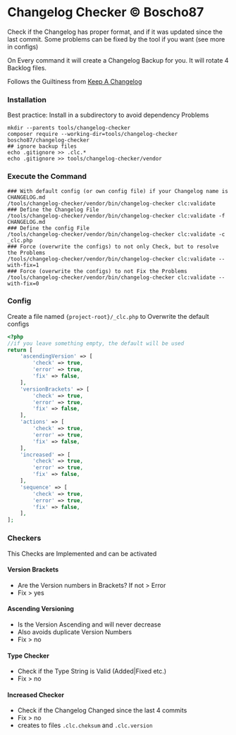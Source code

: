 # Changelog Checker &copy; Boscho87

Check if the Changelog has proper format, and if it was updated since the last commit. Some problems can be fixed by the
tool if you want (see more in configs)

On Every command it will create a Changelog Backup for you. It will rotate 4 Backlog files.

Follows the Guiltiness from [Keep A Changelog](https://keepachangelog.com/en/1.1.0/)

### Installation

Best practice: Install in a subdirectory to avoid dependency Problems

```shell
mkdir --parents tools/changelog-checker
composer require --working-dir=tools/changelog-checker boscho87/changelog-checker
## ignore backup files
echo .gitignore >> .clc.*
echo .gitignore >> tools/changelog-checker/vendor
```

### Execute the Command

```shell
### With default config (or own config file) if your Changelog name is CHANGELOG.md
/tools/changelog-checker/vendor/bin/changelog-checker clc:validate
### Define the Changelog File
/tools/changelog-checker/vendor/bin/changelog-checker clc:validate -f CHANGELOG.md
### Define the config File
/tools/changelog-checker/vendor/bin/changelog-checker clc:validate -c _clc.php
### Force (overwrite the configs) to not only Check, but to resolve the Problems
/tools/changelog-checker/vendor/bin/changelog-checker clc:validate --with-fix=1
### Force (overwrite the configs) to not Fix the Problems
/tools/changelog-checker/vendor/bin/changelog-checker clc:validate --with-fix=0
```

### Config

Create a file named `{project-root}/_clc.php` to Overwrite the default configs

```php
<?php
//if you leave something empty, the default will be used
return [
    'ascendingVersion' => [
        'check' => true,
        'error' => true,
        'fix' => false,
    ],
    'versionBrackets' => [
        'check' => true,
        'error' => true,
        'fix' => false,
    ],
    'actions' => [
        'check' => true,
        'error' => true,
        'fix' => false,
    ],
    'increased' => [
        'check' => true,
        'error' => true,
        'fix' => false,
    ],
    'sequence' => [
        'check' => true,
        'error' => true,
        'fix' => false,
    ],
];

```


### Checkers

This Checks are Implemented and can be activated

#### Version Brackets
 
- Are the Version numbers in Brackets? If not > Error
- Fix > yes

#### Ascending Versioning

- Is the Version Ascending and will never decrease
- Also avoids duplicate Version Numbers
- Fix > no

#### Type Checker

- Check if the Type String is Valid (Added|Fixed etc.)
- Fix > no

#### Increased Checker

- Check if the Changelog Changed since the last 4 commits
- Fix > no
- creates to files `.clc.cheksum` and `.clc.version`



